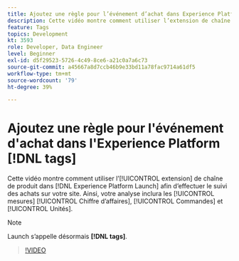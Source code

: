 ```yaml
---
title: Ajoutez une règle pour l’événement d’achat dans Experience Platform [!DNL tags]
description: Cette vidéo montre comment utiliser l’extension de chaîne de produit dans  [!DNL tags]  pour effectuer le suivi des achats sur votre site, ce qui entraîne l’affichage des mesures Recettes, Commandes et Unités dans votre analyse.
feature: Tags
topics: Development
kt: 3593
role: Developer, Data Engineer
level: Beginner
exl-id: d5f29523-5726-4c49-8ce6-a21c0a7a6c73
source-git-commit: a45667a8d7ccb46b9e33bd11a78fac9714a61df5
workflow-type: tm+mt
source-wordcount: '79'
ht-degree: 39%

---
```


# Ajoutez une règle pour l&#39;événement d&#39;achat dans l&#39;Experience Platform [!DNL tags]

Cette vidéo montre comment utiliser l’[!UICONTROL extension] de chaîne de produit dans [!DNL Experience Platform Launch] afin d’effectuer le suivi des achats sur votre site. Ainsi, votre analyse inclura les [!UICONTROL mesures] [!UICONTROL Chiffre d’affaires], [!UICONTROL Commandes] et [!UICONTROL Unités].

>[!NOTE]
>
> Launch s’appelle désormais **[!DNL tags]**.

>[!VIDEO](https://video.tv.adobe.com/v/28766/?quality=12&learn=on)
